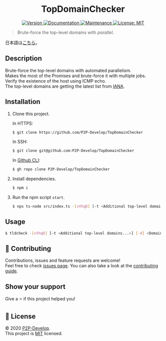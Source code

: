 <h1 align="center">TopDomainChecker</h1>

<p align="center">
  <a href="https://github.com/P2P-Develop/TopDomainChecker/blob/main/package.json" target="_blank">
    <img alt="Version" src="https://img.shields.io/github/package-json/v/P2P-Develop/TopDomainChecker?style=flat-square">
  </a>
  <a href="https://github.com/P2P-Develop/tree/main/docs" target="_blank">
    <img alt="Documentation" src="https://img.shields.io/badge/documentation-yes-brightgreen.svg?style=flat-square" />
  </a>
  <a href="https://github.com/P2P-Develop/TopDomainChecker/graphs/commit-activity" target="_blank">
    <img alt="Maintenance" src="https://img.shields.io/badge/Maintained%3F-yes-green.svg?style=flat-square" />
  </a>
  <a href="LICENSE" target="_blank">
    <img alt="License: MIT" src="https://img.shields.io/github/license/P2P-Develop/TopDomainChecker?style=flat-square" />
  </a>
</p>

> Brute-force the top-level domains with _parallel_.

日本語は[こちら](docs/README-ja.md)。

## Description

Brute-force the top-level domains with automated parallelism.  
Makes the most of the Promises and brute-force it with multiple jobs.  
Verify the existence of the host using ICMP echo.  
The top-level domains are getting the latest list from [IANA](https://data.iana.org/TLD/tlds-alpha-by-domain.txt).

## Installation

1. Clone this project.

   In HTTPS:

   ```bash
   $ git clone https://github.com/P2P-Develop/TopDomainChecker
   ```

   In SSH:

   ```bash
   $ git clone git@github.com:P2P-Develop/TopDomainChecker
   ```

   In [Github CLI](https://github.com/cli/cli):

   ```bash
   $ gh repo clone P2P-Develop/TopDomainChecker
   ```

2. Install dependencies.

   ```bash
   $ npm i
   ```

3. Run the npm script `start`.

   ```bash
   $ npx ts-node src/index.ts -[vVhqD] [-t <Additional top-level domains...>] [-d] <Domains...>
   ```

<!--
This project can be installed from [npm](https://npmjs.com/package/tldcheck).

```sh
$ npm i -g tldcheck
```
-->

## Usage

```sh
$ tldcheck -[vVhqD] [-t <Additional top-level domains...>] [-d] <Domains...>
```

<!--
## Run tests

```sh
$ npm test
```
-->

## 🤝 Contributing

Contributions, issues and feature requests are welcome!  
Feel free to check [issues page](https://github.com/P2P-Develop/TopDomainChecker/issues). You can also take a look at the [contributing guide](docs/CONTRIBUTING.md).

## Show your support

Give a ⭐️ if this project helped you!

## 📝 License

© 2020 [P2P-Develop](https://github.com/P2P-Develop).  
This project is [MIT](LICENSE) licensed.
